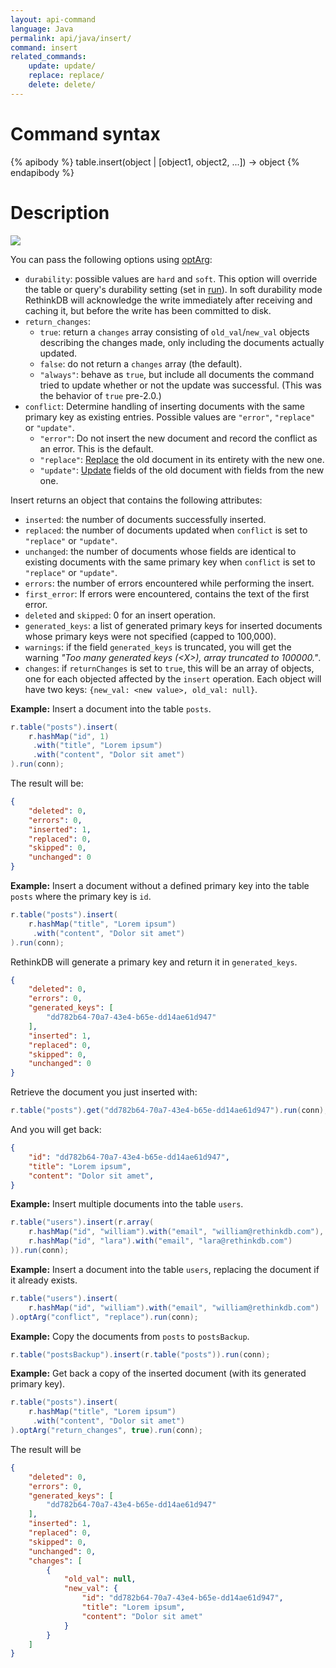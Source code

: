 ```yaml
---
layout: api-command
language: Java
permalink: api/java/insert/
command: insert
related_commands:
    update: update/
    replace: replace/
    delete: delete/
---
```


# Command syntax #

{% apibody %}
table.insert(object | [object1, object2, ...]) &rarr; object
{% endapibody %}

# Description #

<img src="/assets/images/docs/api_illustrations/insert_javascript.png" class="api_command_illustration" />

You can pass the following options using [optArg](/api/java/optarg/):

- `durability`: possible values are `hard` and `soft`. This option will override the table or query's durability setting (set in [run](/api/java/run/)). In soft durability mode RethinkDB will acknowledge the write immediately after receiving and caching it, but before the write has been committed to disk.
- `return_changes`:
    - `true`: return a `changes` array consisting of `old_val`/`new_val` objects describing the changes made, only including the documents actually updated.
    - `false`: do not return a `changes` array (the default).
    - `"always"`: behave as `true`, but include all documents the command tried to update whether or not the update was successful. (This was the behavior of `true` pre-2.0.)
- `conflict`: Determine handling of inserting documents with the same primary key as existing entries. Possible values are `"error"`, `"replace"` or `"update"`.
    - `"error"`: Do not insert the new document and record the conflict as an error. This is the default.
    - `"replace"`: [Replace](/api/java/replace/) the old document in its entirety with the new one.
    - `"update"`: [Update](/api/java/update/) fields of the old document with fields from the new one.

Insert returns an object that contains the following attributes:

- `inserted`: the number of documents successfully inserted.
- `replaced`: the number of documents updated when `conflict` is set to `"replace"` or `"update"`.
- `unchanged`: the number of documents whose fields are identical to existing documents with the same primary key when `conflict` is set to `"replace"` or `"update"`.
- `errors`: the number of errors encountered while performing the insert.
- `first_error`: If errors were encountered, contains the text of the first error.
- `deleted` and `skipped`: 0 for an insert operation.
- `generated_keys`: a list of generated primary keys for inserted documents whose primary keys were not specified (capped to 100,000).
- `warnings`: if the field `generated_keys` is truncated, you will get the warning _"Too many generated keys (&lt;X&gt;), array truncated to 100000."_.
- `changes`: if `returnChanges` is set to `true`, this will be an array of objects, one for each objected affected by the `insert` operation. Each object will have two keys: `{new_val: <new value>, old_val: null}`.

__Example:__ Insert a document into the table `posts`.

```java
r.table("posts").insert(
    r.hashMap("id", 1)
     .with("title", "Lorem ipsum")
     .with("content", "Dolor sit amet")
).run(conn);
```

The result will be:

```json
{
    "deleted": 0,
    "errors": 0,
    "inserted": 1,
    "replaced": 0,
    "skipped": 0,
    "unchanged": 0
}
```


__Example:__ Insert a document without a defined primary key into the table `posts` where the
primary key is `id`.

```java
r.table("posts").insert(
    r.hashMap("title", "Lorem ipsum")
     .with("content", "Dolor sit amet")
).run(conn);
```

RethinkDB will generate a primary key and return it in `generated_keys`.

```json
{
    "deleted": 0,
    "errors": 0,
    "generated_keys": [
        "dd782b64-70a7-43e4-b65e-dd14ae61d947"
    ],
    "inserted": 1,
    "replaced": 0,
    "skipped": 0,
    "unchanged": 0
}
```

Retrieve the document you just inserted with:

```java
r.table("posts").get("dd782b64-70a7-43e4-b65e-dd14ae61d947").run(conn);
```

And you will get back:

```json
{
    "id": "dd782b64-70a7-43e4-b65e-dd14ae61d947",
    "title": "Lorem ipsum",
    "content": "Dolor sit amet",
}
```


__Example:__ Insert multiple documents into the table `users`.

```java
r.table("users").insert(r.array(
    r.hashMap("id", "william").with("email", "william@rethinkdb.com"),
    r.hashMap("id", "lara").with("email", "lara@rethinkdb.com")
)).run(conn);
```


__Example:__ Insert a document into the table `users`, replacing the document if it already exists.  

```java
r.table("users").insert(
    r.hashMap("id", "william").with("email", "william@rethinkdb.com")
).optArg("conflict", "replace").run(conn);
```


__Example:__ Copy the documents from `posts` to `postsBackup`.

```java
r.table("postsBackup").insert(r.table("posts")).run(conn);
```


__Example:__ Get back a copy of the inserted document (with its generated primary key).

```java
r.table("posts").insert(
    r.hashMap("title", "Lorem ipsum")
     .with("content", "Dolor sit amet")
).optArg("return_changes", true).run(conn);
```

The result will be

```json
{
    "deleted": 0,
    "errors": 0,
    "generated_keys": [
        "dd782b64-70a7-43e4-b65e-dd14ae61d947"
    ],
    "inserted": 1,
    "replaced": 0,
    "skipped": 0,
    "unchanged": 0,
    "changes": [
        {
            "old_val": null,
            "new_val": {
                "id": "dd782b64-70a7-43e4-b65e-dd14ae61d947",
                "title": "Lorem ipsum",
                "content": "Dolor sit amet"
            }
        }
    ]
}
```
